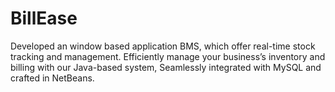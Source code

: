 # BillEase
 Developed an window based application BMS, which offer real-time stock tracking and management. Efficiently manage your business’s inventory and billing with our Java-based system, Seamlessly integrated with MySQL and crafted in NetBeans.
